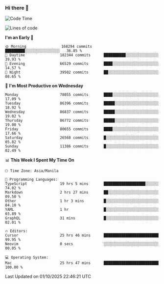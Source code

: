 ### Hi there 👋

<!--START_SECTION:waka-->
![Code Time](http://img.shields.io/badge/Code%20Time-6%2C327%20hrs%2020%20mins-blue)

![Lines of code](https://img.shields.io/badge/From%20Hello%20World%20I%27ve%20Written-150.5%20million%20lines%20of%20code-blue)

**I'm an Early 🐤** 

```text
🌞 Morning                168294 commits      █████████░░░░░░░░░░░░░░░░   36.85 % 
🌆 Daytime                182344 commits      ██████████░░░░░░░░░░░░░░░   39.93 % 
🌃 Evening                66529 commits       ████░░░░░░░░░░░░░░░░░░░░░   14.57 % 
🌙 Night                  39502 commits       ██░░░░░░░░░░░░░░░░░░░░░░░   08.65 % 
```
📅 **I'm Most Productive on Wednesday** 

```text
Monday                   78055 commits       ████░░░░░░░░░░░░░░░░░░░░░   17.09 % 
Tuesday                  86396 commits       █████░░░░░░░░░░░░░░░░░░░░   18.92 % 
Wednesday                86837 commits       █████░░░░░░░░░░░░░░░░░░░░   19.02 % 
Thursday                 86772 commits       █████░░░░░░░░░░░░░░░░░░░░   19.00 % 
Friday                   80655 commits       ████░░░░░░░░░░░░░░░░░░░░░   17.66 % 
Saturday                 26568 commits       █░░░░░░░░░░░░░░░░░░░░░░░░   05.82 % 
Sunday                   11386 commits       █░░░░░░░░░░░░░░░░░░░░░░░░   02.49 % 
```


📊 **This Week I Spent My Time On** 

```text
🕑︎ Time Zone: Asia/Manila

💬 Programming Languages: 
TypeScript               19 hrs 5 mins       ███████████████████░░░░░░   74.02 % 
Markdown                 2 hrs 27 mins       ██░░░░░░░░░░░░░░░░░░░░░░░   09.50 % 
Other                    1 hr 3 mins         █░░░░░░░░░░░░░░░░░░░░░░░░   04.10 % 
YAML                     1 hr                █░░░░░░░░░░░░░░░░░░░░░░░░   03.89 % 
GraphQL                  31 mins             █░░░░░░░░░░░░░░░░░░░░░░░░   02.01 % 

🔥 Editors: 
Cursor                   25 hrs 46 mins      █████████████████████████   99.95 % 
Neovim                   0 secs              ░░░░░░░░░░░░░░░░░░░░░░░░░   00.05 % 

💻 Operating System: 
Mac                      25 hrs 47 mins      █████████████████████████   100.00 % 
```


 Last Updated on 01/10/2025 22:46:21 UTC
<!--END_SECTION:waka-->


<!--
**rad182/rad182** is a ✨ _special_ ✨ repository because its `README.md` (this file) appears on your GitHub profile.

Here are some ideas to get you started:

- 🔭 I’m currently working on ...
- 🌱 I’m currently learning ...
- 👯 I’m looking to collaborate on ...
- 🤔 I’m looking for help with ...
- 💬 Ask me about ...
- 📫 How to reach me: ...
- 😄 Pronouns: ...
- ⚡ Fun fact: ...
-->
